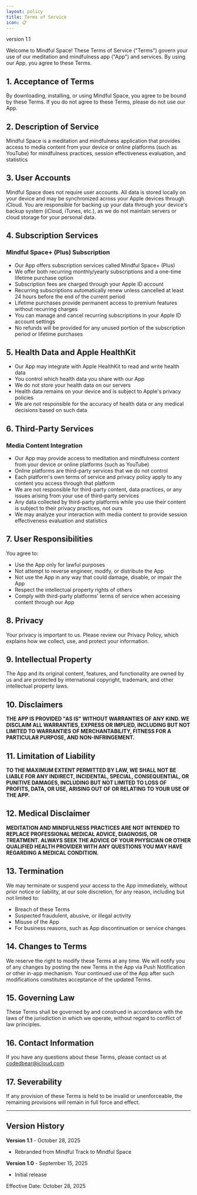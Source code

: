 ```yaml
---
layout: policy
title: Terms of Service
icon: 📋
---
```


<div class="version">version 1.1</div>

<div class="intro-section">

Welcome to Mindful Space! These Terms of Service ("Terms") govern your use of our meditation and mindfulness app ("App") and services. By using our App, you agree to these Terms.

</div>

## 1. Acceptance of Terms

By downloading, installing, or using Mindful Space, you agree to be bound by these Terms. If you do not agree to these Terms, please do not use our App.

## 2. Description of Service

Mindful Space is a meditation and mindfulness application that provides access to media content from your device or online platforms (such as YouTube) for mindfulness practices, session effectiveness evaluation, and statistics

## 3. User Accounts

Mindful Space does not require user accounts. All data is stored locally on your device and may be synchronized across your Apple devices through iCloud. You are responsible for backing up your data through your device's backup system (iCloud, iTunes, etc.), as we do not maintain servers or cloud storage for your personal data.

## 4. Subscription Services

### Mindful Space+ (Plus) Subscription
- Our App offers subscription services called Mindful Space+ (Plus)
- We offer both recurring monthly/yearly subscriptions and a one-time lifetime purchase option
- Subscription fees are charged through your Apple ID account
- Recurring subscriptions automatically renew unless cancelled at least 24 hours before the end of the current period
- Lifetime purchases provide permanent access to premium features without recurring charges
- You can manage and cancel recurring subscriptions in your Apple ID account settings
- No refunds will be provided for any unused portion of the subscription period or lifetime purchases

## 5. Health Data and Apple HealthKit

- Our App may integrate with Apple HealthKit to read and write health data
- You control which health data you share with our App
- We do not store your health data on our servers
- Health data remains on your device and is subject to Apple's privacy policies
- We are not responsible for the accuracy of health data or any medical decisions based on such data

## 6. Third-Party Services

### Media Content Integration
- Our App may provide access to meditation and mindfulness content from your device or online platforms (such as YouTube)
- Online platforms are third-party services that we do not control
- Each platform's own terms of service and privacy policy apply to any content you access through that platform
- We are not responsible for third-party content, data practices, or any issues arising from your use of third-party services
- Any data collected by third-party platforms while you use their content is subject to their privacy practices, not ours
- We may analyze your interaction with media content to provide session effectiveness evaluation and statistics

## 7. User Responsibilities

You agree to:
- Use the App only for lawful purposes
- Not attempt to reverse engineer, modify, or distribute the App
- Not use the App in any way that could damage, disable, or impair the App
- Respect the intellectual property rights of others
- Comply with third-party platforms' terms of service when accessing content through our App

## 8. Privacy

Your privacy is important to us. Please review our Privacy Policy, which explains how we collect, use, and protect your information.

## 9. Intellectual Property

The App and its original content, features, and functionality are owned by us and are protected by international copyright, trademark, and other intellectual property laws.

## 10. Disclaimers

<div class="disclaimer">
<strong>THE APP IS PROVIDED "AS IS" WITHOUT WARRANTIES OF ANY KIND. WE DISCLAIM ALL WARRANTIES, EXPRESS OR IMPLIED, INCLUDING BUT NOT LIMITED TO WARRANTIES OF MERCHANTABILITY, FITNESS FOR A PARTICULAR PURPOSE, AND NON-INFRINGEMENT.</strong>
</div>

## 11. Limitation of Liability

<div class="disclaimer">
<strong>TO THE MAXIMUM EXTENT PERMITTED BY LAW, WE SHALL NOT BE LIABLE FOR ANY INDIRECT, INCIDENTAL, SPECIAL, CONSEQUENTIAL, OR PUNITIVE DAMAGES, INCLUDING BUT NOT LIMITED TO LOSS OF PROFITS, DATA, OR USE, ARISING OUT OF OR RELATING TO YOUR USE OF THE APP.</strong>
</div>

## 12. Medical Disclaimer

<div class="disclaimer">
<strong>MEDITATION AND MINDFULNESS PRACTICES ARE NOT INTENDED TO REPLACE PROFESSIONAL MEDICAL ADVICE, DIAGNOSIS, OR TREATMENT. ALWAYS SEEK THE ADVICE OF YOUR PHYSICIAN OR OTHER QUALIFIED HEALTH PROVIDER WITH ANY QUESTIONS YOU MAY HAVE REGARDING A MEDICAL CONDITION.</strong>
</div>

## 13. Termination

We may terminate or suspend your access to the App immediately, without prior notice or liability, at our sole discretion, for any reason, including but not limited to:

- Breach of these Terms
- Suspected fraudulent, abusive, or illegal activity
- Misuse of the App
- For business reasons, such as App discontinuation or service changes


## 14. Changes to Terms

We reserve the right to modify these Terms at any time. We will notify you of any changes by posting the new Terms in the App via Push Notification or other in-app mechanism. Your continued use of the App after such modifications constitutes acceptance of the updated Terms.

## 15. Governing Law

These Terms shall be governed by and construed in accordance with the laws of the jurisdiction in which we operate, without regard to conflict of law principles.

## 16. Contact Information

If you have any questions about these Terms, please contact us at [codedbear@icloud.com](mailto:codedbear@icloud.com)

## 17. Severability

If any provision of these Terms is held to be invalid or unenforceable, the remaining provisions will remain in full force and effect.

---

## Version History

**Version 1.1** - October 28, 2025
- Rebranded from Mindful Track to Mindful Space

**Version 1.0** - September 15, 2025
- Initial release

<div class="effective-date">
Effective Date: October 28, 2025
</div>
